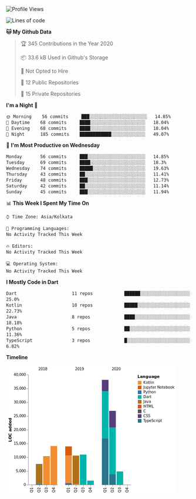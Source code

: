 <!--START_SECTION:waka-->
![Profile Views](http://img.shields.io/badge/Profile%20Views-0-blue)

![Lines of code](https://img.shields.io/badge/From%20Hello%20World%20I%27ve%20Written-138551%20lines%20of%20code-blue)

**🐱 My Github Data** 

> 🏆 345 Contributions in the Year 2020
 > 
> 📦 33.6 kB Used in Github's Storage 
 > 
> 🚫 Not Opted to Hire
 > 
> 📜 12 Public Repositories 
 > 
> 🔑 15 Private Repositories  
 > 
**I'm a Night 🦉** 

```text
🌞 Morning    56 commits     ███░░░░░░░░░░░░░░░░░░░░░░   14.85% 
🌆 Daytime    68 commits     ████░░░░░░░░░░░░░░░░░░░░░   18.04% 
🌃 Evening    68 commits     ████░░░░░░░░░░░░░░░░░░░░░   18.04% 
🌙 Night      185 commits    ████████████░░░░░░░░░░░░░   49.07%

```
📅 **I'm Most Productive on Wednesday** 

```text
Monday       56 commits     ███░░░░░░░░░░░░░░░░░░░░░░   14.85% 
Tuesday      69 commits     ████░░░░░░░░░░░░░░░░░░░░░   18.3% 
Wednesday    74 commits     █████░░░░░░░░░░░░░░░░░░░░   19.63% 
Thursday     43 commits     ██░░░░░░░░░░░░░░░░░░░░░░░   11.41% 
Friday       48 commits     ███░░░░░░░░░░░░░░░░░░░░░░   12.73% 
Saturday     42 commits     ██░░░░░░░░░░░░░░░░░░░░░░░   11.14% 
Sunday       45 commits     ███░░░░░░░░░░░░░░░░░░░░░░   11.94%

```


📊 **This Week I Spent My Time On** 

```text
⌚︎ Time Zone: Asia/Kolkata

💬 Programming Languages: 
No Activity Tracked This Week

🔥 Editors: 
No Activity Tracked This Week

💻 Operating System: 
No Activity Tracked This Week

```

**I Mostly Code in Dart** 

```text
Dart                     11 repos            ██████░░░░░░░░░░░░░░░░░░░   25.0% 
Kotlin                   10 repos            █████░░░░░░░░░░░░░░░░░░░░   22.73% 
Java                     8 repos             ████░░░░░░░░░░░░░░░░░░░░░   18.18% 
Python                   5 repos             ██░░░░░░░░░░░░░░░░░░░░░░░   11.36% 
TypeScript               3 repos             █░░░░░░░░░░░░░░░░░░░░░░░░   6.82%

```


**Timeline**

![Chart not found](https://raw.githubusercontent.com/prabhatdev/prabhatdev/master/charts/bar_graph.png) 


<!--END_SECTION:waka-->

